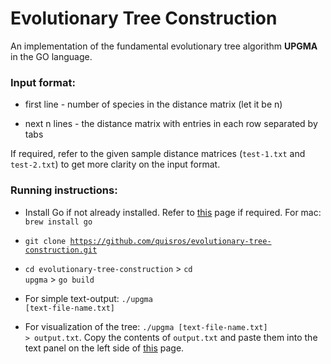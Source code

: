 # Evolutionary Tree Construction

An implementation of the fundamental evolutionary tree algorithm **UPGMA** in the GO language. 

### Input format:

* first line - number of species in the distance matrix (let it be n)

* next n lines - the distance matrix with entries in each row separated by tabs

If required, refer to the given sample distance matrices (<code>test-1.txt</code> and <code>test-2.txt</code>) to get more clarity on the input format.

### Running instructions:

* Install Go if not already installed. Refer to [this](https://golang.org/doc/install) page if required. For mac: <code> brew install go</code>

* <code>git clone https://github.com/quisros/evolutionary-tree-construction.git</code>

* <code>cd evolutionary-tree-construction</code> > <code>cd upgma</code> > <code>go build</code>

* For simple text-output: <code>./upgma [text-file-name.txt]</code>

* For visualization of the tree: <code>./upgma [text-file-name.txt] > output.txt</code>. Copy the contents of <code>output.txt</code> and paste them into the text panel on the left side of [this](http://viz-js.com) page.


